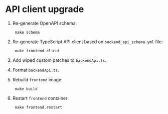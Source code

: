 # API client upgrade

1. Re-generate OpenAPI schema:

        make schema

2. Re-generate TypeScript API client based on `backend_api_schema.yml` file:

        make frontend-client

3. Add wiped custom patches to `backendApi.ts`.
4. Format `backendApi.ts`.
5. Rebuild `frontend` image:

        make build

6. Restart `frontend` container:

        make frontend.restart
